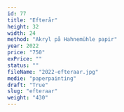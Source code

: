 ```yaml
---
id: 77
title: "Efterår"
height: 32
width: 24
method: "Akryl på Hahnemühle papir"
year: 2022
price: "750"
exPrice: ""
status: ""
fileName: "2022-efteraar.jpg"
medie: "paperpainting"
draft: "True"
slug: "efteraar"
weight: "430"
---
```

